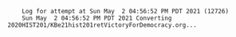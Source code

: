         Log for attempt at Sun May  2 04:56:52 PM PDT 2021 (12726)
        Sun May  2 04:56:52 PM PDT 2021 Converting 2020HIST201/KBe21hist201retVictoryForDemocracy.org...
